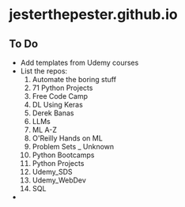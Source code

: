 # jesterthepester.github.io
## To Do
- Add templates from Udemy courses
- List the repos:
    1. Automate the boring stuff
    2. 71 Python Projects
    3. Free Code Camp
    4. DL Using Keras
    5. Derek Banas
    6. LLMs
    7. ML A-Z
    8. O'Reilly Hands on ML
    9. Problem Sets _ Unknown
    10. Python Bootcamps
    11. Python Projects
    12. Udemy_SDS
    13. Udemy_WebDev
    14. SQL
- 
